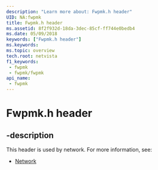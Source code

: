 ```yaml
---
description: "Learn more about: Fwpmk.h header"
UID: NA:fwpmk
title: Fwpmk.h header
ms.assetid: 8f2f932d-18da-3dec-85cf-ff744e0bedb4
ms.date: 05/09/2018
keywords: ["Fwpmk.h header"]
ms.keywords: 
ms.topic: overview
tech.root: netvista
f1_keywords:
 - fwpmk
 - fwpmk/fwpmk
api_name:
 - fwpmk
---
```


# Fwpmk.h header


## -description

This header is used by network. For more information, see:

- [Network](../_netvista/index.md)

